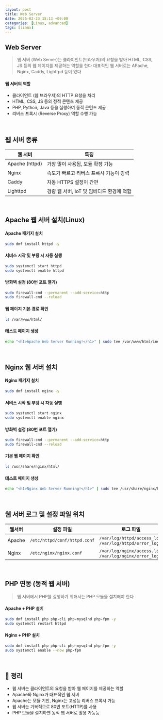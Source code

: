 ```yaml
---
layout: post
title: Web Server
date: 2025-02-23 18:13 +09:00
categories: [Linux, advanced]
tags: [linux]     
---
```


## Web Server
> 웹 서버 (Web Server)는 클라이언트(브라우저)의 요청을 받아 HTML, CSS, JS 등의 웹 페이지를 제공하는 역할을 한다
> 대표적인 웹 서버로는 APache, Nginx, Caddy, Lighttpd 등이 있다

#### 웹 서버의 역할
- 클라이언트 (웹 브라우저)의 HTTP 요청을 처리
- HTML, CSS, JS 등의 정적 콘텐츠 제공
- PHP, Python, Java 등을 실행하여 동적 콘턴츠 제공
- 리버스 프록시 (Reverse Proxy) 역할 수행 가능

<br>

## 웹 서버 종류

| 웹 서버 | 특징 |
|---|---|
| Apache (httpd) | 가장 많이 사용됨, 모듈 확장 가능 |
| Nginx | 속도가 빠르고 리버스 프록시 기능이 강력 |
| Caddy | 자동 HTTPS 설정이 간편 |
| Lighttpd | 경량 웹 서버, IoT 및 임베디드 환경에 적합 |

<br>

## Apache 웹 서버 설치(Linux)

#### Apache 패키지 설치

```bash
sudo dnf install httpd -y
```

#### 서비스 시작 및 부팅 시 자동 실행

```bash
sudo systemctl start httpd
sudo systemctl enable httpd
```

#### 방화벽 설정 (80번 포트 열기)

```bash
sudo firewall-cmd --permanent --add-service=http
sudo firewall-cmd --reload
```

#### 웹 페이지 기본 경로 확인

```bash
ls /var/www/html/
```

#### 테스트 페이지 생성

```bash
echo "<h1>Apache Web Server Running!</h1>" | sudo tee /var/www/html/index.html
```

<br>

## Nginx 웹 서버 설치

#### Nginx 패키지 설치

```bash
sudo dnf install nginx -y
```

#### 서비스 시작 및 부팅 시 자동 실행

```bash
sudo systemctl start nginx
sudo systemctl enable nginx
```

#### 방화벽 설정 (80번 포트 열기)

```bash
sudo firewall-cmd --permanent --add-service=http
sudo firewall-cmd --reload
```

#### 기본 웹 페이지 확인

```bash
ls /usr/share/nginx/html/
```

#### 테스트 페이지 생성

```bash
echo "<h1>Nginx Web Server Running!</h1>" | sudo tee /usr/share/nginx/html/index.html
```


<br>

## 웹 서버 로그 및 설정 파일 위치

| 웹서버 | 설정 파일 | 로그 파일 |
|---|---|---|
| Apache | `/etc/httpd/conf/httpd.conf` | `/var/log/httpd/access_log`, `/var/log/httpd/error_log` |
| Nginx | `/etc/nginx/nginx.conf` | `/var/log/nginx/access.log`, `/var/log/nginx/error_log` |

<br>

## PHP 연동 (동적 웹 서버)

> 웹 서버에서 PHP를 실행하기 위해서는 PHP 모듈을 설치해야 한다

#### Apache + PHP 설치

```bash
sudo dnf install php php-cli php-mysqlnd php-fpm -y
sudo systemctl restart httpd
```

#### Nginx + PHP 설치

```bash
sudo dnf install php php-cli php-mysqlnd php-fpm -y
sudo systemctl enable --now php-fpm
```

<br>

## 🎯 정리

- 웹 서버는 클라이언트의 요청을 받아 웹 페이지를 제공하는 역할
- Apache와 Nginx가 대표적인 웹 서버
- Apache는 모듈 기반, Nginx는 고성능 리버스 프록시  가능
- 웹 서버는 기복적으로 80번 포트(HTTP)를 사용
- PHP 모듈을 설치하면 동적 웹 서버로 활용 가능능